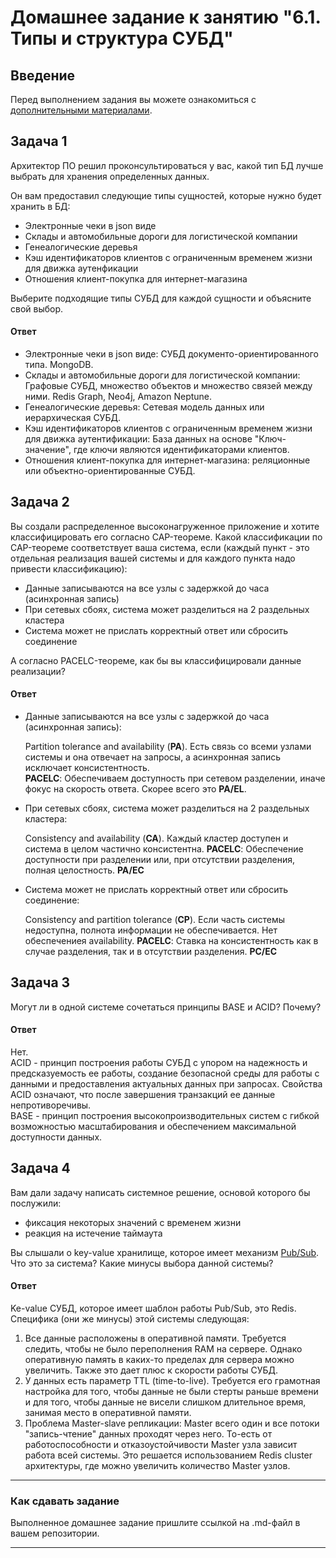 # Домашнее задание к занятию "6.1. Типы и структура СУБД"

## Введение

Перед выполнением задания вы можете ознакомиться с
[дополнительными материалами](https://github.com/netology-code/virt-homeworks/tree/master/additional/README.md).

## Задача 1

Архитектор ПО решил проконсультироваться у вас, какой тип БД
лучше выбрать для хранения определенных данных.

Он вам предоставил следующие типы сущностей, которые нужно будет хранить в БД:

- Электронные чеки в json виде
- Склады и автомобильные дороги для логистической компании
- Генеалогические деревья
- Кэш идентификаторов клиентов с ограниченным временем жизни для движка аутенфикации
- Отношения клиент-покупка для интернет-магазина

Выберите подходящие типы СУБД для каждой сущности и объясните свой выбор.

#### Ответ

- Электронные чеки в json виде: СУБД документо-ориентированного типа. MongoDB.
- Склады и автомобильные дороги для логистической компании: Графовые СУБД, множество объектов и множество связей между ними. Redis Graph, Neo4j, Amazon Neptune.
- Генеалогические деревья: Сетевая модель данных или иерархическая СУБД.
- Кэш идентификаторов клиентов с ограниченным временем жизни для движка аутентификации: База данных на основе "Ключ-значение", где ключи являются идентификаторами клиентов.
- Отношения клиент-покупка для интернет-магазина: реляционные или объектно-ориентированные СУБД.

## Задача 2

Вы создали распределенное высоконагруженное приложение и хотите классифицировать его согласно
CAP-теореме. Какой классификации по CAP-теореме соответствует ваша система, если
(каждый пункт - это отдельная реализация вашей системы и для каждого пункта надо привести классификацию):

- Данные записываются на все узлы с задержкой до часа (асинхронная запись)
- При сетевых сбоях, система может разделиться на 2 раздельных кластера
- Система может не прислать корректный ответ или сбросить соединение

А согласно PACELC-теореме, как бы вы классифицировали данные реализации?

#### Ответ

- Данные записываются на все узлы с задержкой до часа (асинхронная запись):

  Partition tolerance and availability (**PA**). Есть связь со всеми узлами системы и она отвечает на запросы, а асинхронная запись исключает консистентность.  
  **PACELC**: Обеспечиваем доступность при сетевом разделении, иначе фокус на скорость ответа. Скорее всего это **PA/EL**.

- При сетевых сбоях, система может разделиться на 2 раздельных кластера:

  Consistency and availability (**CA**). Каждый кластер доступен и система в целом частично консистентна.
  **PACELC**: Обеспечение доступности при разделении или, при отсутствии разделения, полная целостность. **PA/EC**

- Система может не прислать корректный ответ или сбросить соединение:  

  Consistency and partition tolerance (**CP**). Если часть системы недоступна, полнота информации не обеспечивается. Нет обеспечениея availability.
  **PACELC**: Ставка на консистентность как в случае разделения, так и в отсутствии разделения. **PC/EC**  

## Задача 3

Могут ли в одной системе сочетаться принципы BASE и ACID? Почему?

#### Ответ

Нет.  
ACID - принцип построения работы СУБД с упором на надежность и предсказуемость ее работы, создание безопасной среды для работы с данными и предоставления актуальных данных при запросах. Свойства ACID означают, что после завершения транзакций ее данные непротиворечивы.  
BASE - принцип построения высокопроизводительных систем с гибкой возможностью масштабирования и обеспечением максимальной доступности данных.

## Задача 4

Вам дали задачу написать системное решение, основой которого бы послужили:

- фиксация некоторых значений с временем жизни
- реакция на истечение таймаута

Вы слышали о key-value хранилище, которое имеет механизм [Pub/Sub](https://habr.com/ru/post/278237/).
Что это за система? Какие минусы выбора данной системы?

#### Ответ

Ke-value СУБД, которое имеет шаблон работы Pub/Sub, это Redis.  
Специфика (они же минусы) этой системы следующая:
1. Все данные расположены в оперативной памяти. Требуется следить, чтобы не было переполнения RAM на сервере. Однако оперативную память в каких-то пределах для сервера можно увеличить. Также это дает плюс к скорости работы СУБД.
2. У данных есть параметр TTL (time-to-live). Требуется его грамотная настройка для того, чтобы данные не были стерты раньше времени и для того, чтобы данные не висели слишком длительное время, занимая место в оперативной памяти.
3. Проблема Master-slave репликации: Master всего один и все потоки "запись-чтение" данных проходят через него. То-есть от работоспособности и отказоустойчивости Master узла зависит работа всей системы. Это решается использованием Redis cluster архитектуры, где можно увеличить количество Master узлов.

---

### Как cдавать задание

Выполненное домашнее задание пришлите ссылкой на .md-файл в вашем репозитории.

---
